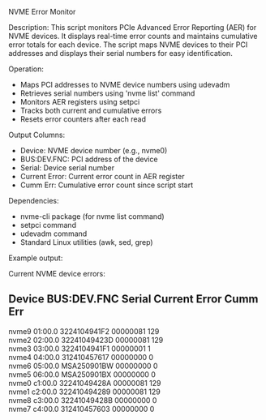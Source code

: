 NVME Error Monitor

Description:
   This script monitors PCIe Advanced Error Reporting (AER) for NVME devices.
   It displays real-time error counts and maintains cumulative error totals
   for each device. The script maps NVME devices to their PCI addresses and
   displays their serial numbers for easy identification.

 Operation:
   - Maps PCI addresses to NVME device numbers using udevadm
   - Retrieves serial numbers using 'nvme list' command
   - Monitors AER registers using setpci
   - Tracks both current and cumulative errors
   - Resets error counters after each read

 Output Columns:
   - Device:       NVME device number (e.g., nvme0)
   - BUS:DEV.FNC:  PCI address of the device
   - Serial:       Device serial number
   - Current Error: Current error count in AER register
   - Cumm Err:     Cumulative error count since script start

 Dependencies:
   - nvme-cli package (for nvme list command)
   - setpci command
   - udevadm command
   - Standard Linux utilities (awk, sed, grep)

Example output:

Current NVME device errors:

Device          BUS:DEV.FNC     Serial               Current Error        Cumm Err       
-------------------------------------------------------------------------------------
nvme9           01:00.0				3224104941F2         00000081             129            
nvme2           02:00.0				32241049423D         00000081             129            
nvme3           03:00.0         3224104941F1         00000001             1              
nvme4           04:00.0         312410457617         00000000             0              
nvme6           05:00.0         MSA250901BW          00000000             0              
nvme5           06:00.0         MSA250901BX          00000000             0              
nvme0           c1:00.0         32241049428A         00000081             129            
nvme1           c2:00.0         322410494289         00000081             129            
nvme8           c3:00.0         32241049428B         00000000             0              
nvme7           c4:00.0         312410457603         00000000             0 
